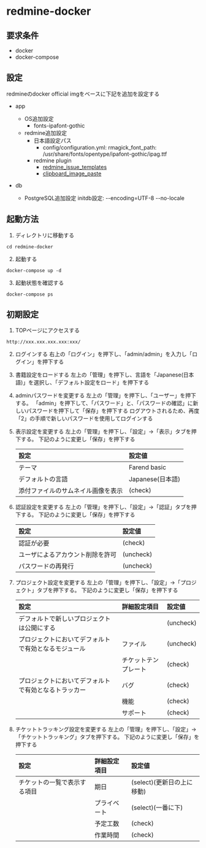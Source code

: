 redmine-docker
============================================================

要求条件
------------------------------------------------------------
- docker
- docker-compose

設定
------------------------------------------------------------
redmineのdocker official imgをベースに下記を追加を設定する

- app
  - OS追加設定
    - fonts-ipafont-gothic
  - redmine追加設定
    - 日本語設定パス
      - config/configuration.yml: rmagick_font_path: /usr/share/fonts/opentype/ipafont-gothic/ipag.ttf
    - redmine plugin
      - [redmine_issue_templates](https://github.com/akiko-pusu/redmine_issue_templates)
      - [clipboard_image_paste](https://github.com/peclik/clipboard_image_paste)

- db
  - PostgreSQL追加設定
    initdb設定: --encoding=UTF-8 --no-locale

起動方法
------------------------------------------------------------

1. ディレクトリに移動する

  ``` shell
  cd redmine-docker
  ```

2. 起動する

  ``` shell
  docker-compose up -d
  ```

3. 起動状態を確認する

  ``` shell
  docker-compose ps
  ```

初期設定
------------------------------------------------------------

1. TOPページにアクセスする

  ``` shell
  http://xxx.xxx.xxx.xxx:xxx/
  ```

2. ログインする
   右上の「ログイン」を押下し、「admin/admin」を入力し「ログイン」を押下する

3. 書籍設定をロードする
   左上の「管理」を押下し、言語を「Japanese(日本語)」を選択し、「デフォルト設定をロード」を押下する

4. adminパスワードを変更する
   左上の「管理」を押下し、「ユーザー」を押下する。
   「admin」を押下して、「パスワード」と、「パスワードの確認」に新しいパスワードを押下して「保存」を押下する
   ログアウトされるため、再度「2」の手順で新しいパスワードを使用してログインする

5. 表示設定を変更する
   左上の「管理」を押下し、「設定」->「表示」タブを押下する。
   下記のように変更し「保存」を押下する

    |設定                              |設定値          |
    |:---------------------------------|:---------------|
    |テーマ                            |Farend basic    |
    |デフォルトの言語                  |Japanese(日本語)|
    |添付ファイルのサムネイル画像を表示|(check)         |

5. 認証設定を変更する
   左上の「管理」を押下し、「設定」->「認証」タブを押下する。
   下記のように変更し「保存」を押下する

    |設定                            |設定値   |
    |:-------------------------------|:--------|
    |認証が必要                      |(check)  |
    |ユーザによるアカウント削除を許可|(uncheck)|
    |パスワードの再発行              |(uncheck)|

6. プロジェクト設定を変更する
   左上の「管理」を押下し、「設定」->「プロジェクト」タブを押下する。
   下記のように変更し「保存」を押下する

    |設定                                                |詳細設定項目        |設定値   |
    |:---------------------------------------------------|:-------------------|:--------|
    |デフォルトで新しいプロジェクトは公開にする          |                    |(uncheck)|
    |プロジェクトにおいてデフォルトで有効となるモジュール|ファイル            |(uncheck)|
    |                                                    |チケットテンプレート|(check)  |
    |プロジェクトにおいてデフォルトで有効となるトラッカー|バグ                |(check)  |
    |                                                    |機能                |(check)  |
    |                                                    |サポート            |(check)  |

7. チケットトラッキング設定を変更する
   左上の「管理」を押下し、「設定」->「チケットトラッキング」タブを押下する。
   下記のように変更し「保存」を押下する

    |設定                        |詳細設定項目|設定値                    |
    |:---------------------------|:-----------|:-------------------------|
    |チケットの一覧で表示する項目|期日        |(select)(更新日の上に移動)|
    |                            |プライベート|(select)(一番に下)        |
    |                            |予定工数    |(check)                   |
    |                            |作業時間    |(check)                   |
